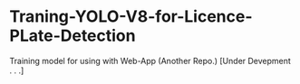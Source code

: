 # Traning-YOLO-V8-for-Licence-PLate-Detection
Training model for using with Web-App (Another Repo.) [Under Devepment . . .]
